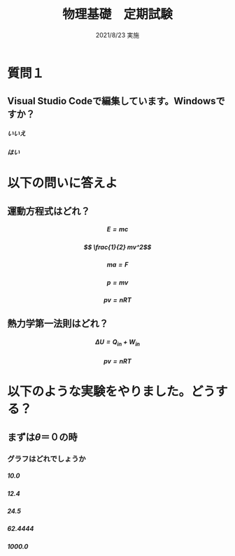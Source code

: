 ﻿---
title: 物理基礎　定期試験
subtitle: 2021/8/23 実施
---

<!-- 
------設問のタグ付け------
# 大問　：　14pt アンダーバー
## 小問：　10.5pt (1)
### セクション 10.5pt (A)
#### 小セクション 10.5pt (ア)

##### 選択肢 ①〜⑩
-->


<script type="text/javascript" async src="https://cdnjs.cloudflare.com/ajax/libs/mathjax/2.7.7/MathJax.js?config=TeX-MML-AM_CHTML">
</script>
<script type="text/x-mathjax-config">
 MathJax.Hub.Config({
 tex2jax: {
 inlineMath: [['$', '$'] ],
 displayMath: [ ['$$','$$'], ["\\[","\\]"] ]
 }
 });
</script>

# 質問１
## Visual Studio Codeで編集しています。Windowsですか？
##### いいえ
##### はい

# 以下の問いに答えよ

## 運動方程式はどれ？

##### $$ E = mc $$
##### $$ \frac{1}{2} mv^2$$
##### $$ma = F$$
##### $$p = mv$$
##### $$pv = nRT$$


## 熱力学第一法則はどれ？
##### $$ \Delta U = Q_{in} + W_{in}$$
##### $$pv = nRT$$




# 以下のような実験をやりました。どうする？


## まずは$\theta＝０$の時
### グラフはどれでしょうか

##### 10.0
##### 12.4
##### 24.5
##### 62.4444
##### 1000.0











